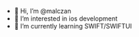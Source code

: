 - 👋 Hi, I’m @malczan
- 👀 I’m interested in ios development
- 🌱 I’m currently learning SWIFT/SWIFTUI


<!---
malczan/malczan is a ✨ special ✨ repository because its `README.md` (this file) appears on your GitHub profile.
You can click the Preview link to take a look at your changes.
--->
